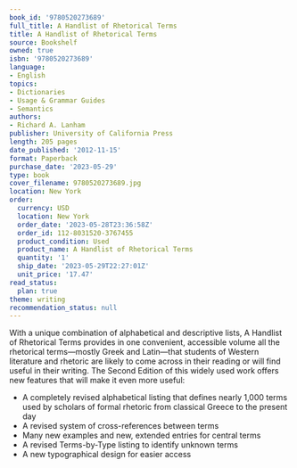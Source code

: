 ```yaml
---
book_id: '9780520273689'
full_title: A Handlist of Rhetorical Terms
title: A Handlist of Rhetorical Terms
source: Bookshelf
owned: true
isbn: '9780520273689'
language:
- English
topics:
- Dictionaries
- Usage & Grammar Guides
- Semantics
authors:
- Richard A. Lanham
publisher: University of California Press
length: 205 pages
date_published: '2012-11-15'
format: Paperback
purchase_date: '2023-05-29'
type: book
cover_filename: 9780520273689.jpg
location: New York
order:
  currency: USD
  location: New York
  order_date: '2023-05-28T23:36:58Z'
  order_id: 112-8031520-3767455
  product_condition: Used
  product_name: A Handlist of Rhetorical Terms
  quantity: '1'
  ship_date: '2023-05-29T22:27:01Z'
  unit_price: '17.47'
read_status:
  plan: true
theme: writing
recommendation_status: null
---
```

With a unique combination of alphabetical and descriptive lists, A Handlist of Rhetorical Terms provides in one convenient, accessible volume all the rhetorical terms—mostly Greek and Latin—that students of Western literature and rhetoric are likely to come across in their reading or will find useful in their writing.
The Second Edition of this widely used work offers new features that will make it even more useful:
* A completely revised alphabetical listing that defines nearly 1,000 terms used by scholars of formal rhetoric from classical Greece to the present day
* A revised system of cross-references between terms
* Many new examples and new, extended entries for central terms
* A revised Terms-by-Type listing to identify unknown terms
* A new typographical design for easier access

